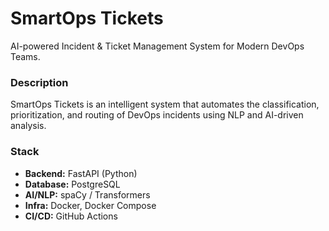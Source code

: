 # SmartOps Tickets

AI-powered Incident & Ticket Management System for Modern DevOps Teams.

### Description
SmartOps Tickets is an intelligent system that automates the classification, prioritization, and routing of DevOps incidents using NLP and AI-driven analysis.

### Stack
- **Backend:** FastAPI (Python)
- **Database:** PostgreSQL
- **AI/NLP:** spaCy / Transformers
- **Infra:** Docker, Docker Compose
- **CI/CD:** GitHub Actions
